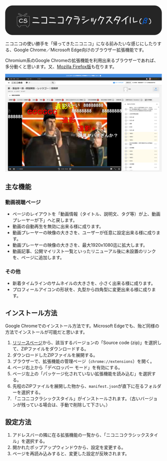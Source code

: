 ![ニコニコクラシックスタイル（β）](/image/readme/logo.png)

ニコニコの使い勝手を「帰ってきたニコニコ」になる前みたいな感じにしたりする、Google Chrome／Microsoft Edge向けのブラウザー拡張機能です。

Chromium系のGoogle Chromeの拡張機能を利用出来るブラウザーであれば、多分動くと思います。又、[Mozilla Firefox版](https://github.com/Bymnet1845/niconico-classic-firefox)も在ります。

![](/image/readme/preview_1.png)


## 主な機能

### 動画視聴ページ

- ページのレイアウトを「動画情報（タイトル、説明文、タグ等）が上、動画プレーヤーが下」へと戻します。
- 動画の自動再生を無効に出来る様に成ります。
- 動画プレーヤーの映像の大きさを、ユーザーが任意に設定出来る様に成ります。
- 動画プレーヤーの映像の大きさを、最大1920x1080迄に拡大します。
- 動画記事、公開マイリスト一覧といったリニューアル後に未設置のリンクを、ページに追加します。

### その他

- 新着タイムラインのサムネイルの大きさを、小さく出来る様に成ります。
- プロフィールアイコンの形状を、丸型から四角型に変更出来る様に成ります。

## インストール方法

Google Chromeでのインストール方法です。Microsoft Edgeでも、殆ど同様の方法でインストールが可能だと思います。

1. [リリースページ](https://github.com/Bymnet1845/niconico-classic/releases)から、該当するバージョンの「Source code (zip)」を選択して、ZIPファイルをダウンロードする。
2. ダウンロードしたZIPファイルを展開する。
3. ブラウザーで、拡張機能の管理ページ（`chrome://extensions`）を開く。
4. ページ右上から「デベロッパー モード」を有効にする。
5. ページ左上の「パッケージ化されていない拡張機能を読み込む」を選択する。
6. 先程のZIPファイルを展開した物から、`manifest.json`が直下に在るフォルダーを選択する。
7. 「ニコニコクラシックスタイル」がインストールされます。（古いバージョンが残っている場合は、手動で削除して下さい。）


## 設定方法

1. アドレスバーの隣に在る拡張機能の一覧から、「ニコニコクラシックスタイル」を選択する。
2. 開かれたポップアップウィンドウから、設定を変更する。
3. ページを再読み込みすると、変更した設定が反映されます。